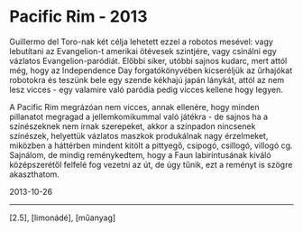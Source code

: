 # Pacific Rim - 2013

Guillermo del Toro-nak két célja lehetett ezzel a robotos mesével: vagy lebutítani az Evangelion-t amerikai ötévesek szintjére, vagy csinálni egy vázlatos Evangelion-paródiát. Előbbi siker, utóbbi sajnos kudarc, mert attól még, hogy az Independence Day forgatókönyvében kicseréljük az űrhajókat robotokra és teszünk bele egy szende kékhajú japán lánykát, attól az nem lesz vicces - egy valamire való paródia pedig vicces kellene hogy legyen. 

A Pacific Rim megrázóan nem vicces, annak ellenére, hogy minden pillanatot megragad a jellemkomikummal való játékra - de sajnos ha a színészeknek nem írnak szerepeket, akkor a színpadon nincsenek színészek, helyettük vázlatos maszkok produkálnak nagy érzelmeket, miközben a háttérben mindent kitölt a pittyegő, csipogó, csillogó, villogó cg. Sajnálom, de mindig reménykedtem, hogy a Faun labirintusának kiváló középszerétől felfelé fog vezetni az út, de úgy tűnik, ezt a reményt is szögre akaszthatom.

2013-10-26 

----

[2.5], [limonádé], [műanyag]
